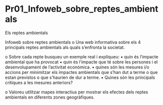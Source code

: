 # Pr01_Infoweb_sobre_reptes_ambientals
Els reptes ambientals

Infoweb sobre reptes ambientals
o Una web informativa sobre els 4 principals reptes
ambientals als quals s’enfronta la societat.

o Sobre cada repte busqueu un exemple real i expliqueu:
▪ quin és l’impacte ambiental que ha provocat
▪ quin és l’impacte que té sobre les persones i el desenvolupament de l’activitat econòmica.
▪ quines són les mesures i/o accions per minimitzar els impactes ambientals que s’han dut a terme o que estan previstos o que s’haurien de dur a terme.
▪ Quines són les principals crítiques a les mesures anteriors?

o Valoreu utilitzar mapes interactius per mostrar els efectes dels reptes ambientals en diferents zones geogràfiques. 
